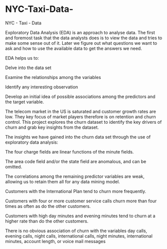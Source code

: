 # NYC-Taxi-Data-

NYC - Taxi - Data

Exploratory Data Analysis (EDA) is an approach to analyse data. The first and foremost task that the data analysts does is to view the data and tries to make some sense out of it. Later we figure out what questions we want to ask and how to use the available data to get the answers we need.

EDA helps us to:

Delve into the data set

Examine the relationships among the variables

Identify any interesting observation

Develop an initial idea of possible associations among the predictors and the target variable.

The telecom market in the US is saturated and customer growth rates are low. They key focus of market players therefore is on retention and churn control. This project explores the churn dataset to identify the key drivers of churn and grab key insights from the dataset.

The insights we have gained into the churn data set through the use of exploratory data analysis:

The four charge fields are linear functions of the minute fields.

The area code field and/or the state field are anomalous, and can be omitted.

The correlations among the remaining predictor variables are weak, allowing us to retain them all for any data mining model.

Customers with the International Plan tend to churn more frequently.

Customers with four or more customer service calls churn more than four times as often as do the other customers.

Customers with high day minutes and evening minutes tend to churn at a higher rate than do the other customers.

There is no obvious association of churn with the variables day calls, evening calls, night calls, international calls, night minutes, international minutes, account length, or voice mail messages
